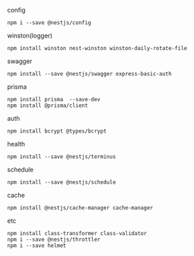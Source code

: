 config
```
npm i --save @nestjs/config
```

winston(logger)
```
npm install winston nest-winston winston-daily-rotate-file
```

swagger
```
npm install --save @nestjs/swagger express-basic-auth
```

prisma
```
npm install prisma  --save-dev
npm install @prisma/client
```

auth
```
npm install bcrypt @types/bcrypt
```

health
```
npm install --save @nestjs/terminus
```

schedule
```
npm install --save @nestjs/schedule
```

cache
```
npm install @nestjs/cache-manager cache-manager
```

etc
```
npm install class-transformer class-validator
npm i --save @nestjs/throttler
npm i --save helmet
```
